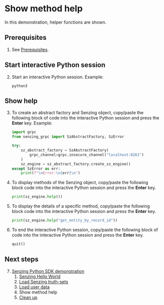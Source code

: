# Show method help

In this demonstration,
helper functions are shown.

## Prerequisites

1. See [Prerequisites].

## Start interactive Python session

2. Start an interactive Python session.
   Example:

   ```console
   python3

   ```

## Show help

3. To create an abstract factory and Senzing object,
   copy/paste the following block of code into the interactive Python session
   and press the **Enter** key.
   Example:

   ```python
   import grpc
   from senzing_grpc import SzAbstractFactory, SzError

   try:
       sz_abstract_factory = SzAbstractFactory(
           grpc_channel=grpc.insecure_channel("localhost:8261")
       )
       sz_engine = sz_abstract_factory.create_sz_engine()
   except SzError as err:
       print(f"\nError:\n{err}\n")

   ```

1. To display methods of the Senzing object,
   copy/paste the following block code into the interactive Python session
   and press the **Enter** key.

   ```python
   print(sz_engine.help())

   ```

1. To display the details of a specific method,
   copy/paste the following block code into the interactive Python session
   and press the **Enter** key.

   ```python
   print(sz_engine.help("get_entity_by_record_id"))

   ```

1. To end the interactive Python session,
   copy/paste the following block of code into the interactive Python session
   and press the **Enter** key.

   ```python
   quit()

   ```

## Next steps

7. [Senzing Python SDK demonstration]
   1. [Senzing Hello World]
   1. [Load Senzing truth-sets]
   1. [Load user data]
   1. Show method help
   1. [Clean up]

[Clean up]: cleanup.md
[Load Senzing truth-sets]: load-senzing-truthsets.md
[Load user data]: load-user-data.md
[Prerequisites]: senzing-hello-world.md#prerequisites
[Senzing Hello World]: senzing-hello-world.md
[Senzing Python SDK demonstration]: senzing-python-sdk-demonstration.md
